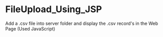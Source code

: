 # FileUpload_Using_JSP

Add a .csv file into server folder and display the .csv record's in the Web Page (Used JavaScript)
